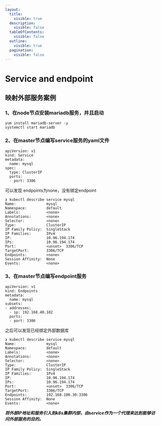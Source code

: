 ```yaml
---
layout:
  title:
    visible: true
  description:
    visible: false
  tableOfContents:
    visible: false
  outline:
    visible: true
  pagination:
    visible: false
---
```


# Service and endpoint

## 映射外部服务案例

### 1、在node节点安装mariadb服务，并且启动

```
yum install mariadb-server -y
systemctl start mariadb
```

### 2、在master节点编写service服务的yaml文件

```
apiVersion: v1
kind: Service
metadata:
  name: mysql
spec:
  type: ClusterIP
  ports:
  - port: 3306
```

可以发现  endpoints为none，没有绑定endpoint

```
❯ kubectl describe service mysql
Name:              mysql
Namespace:         default
Labels:            <none>
Annotations:       <none>
Selector:          <none>
Type:              ClusterIP
IP Family Policy:  SingleStack
IP Families:       IPv4
IP:                10.96.194.174
IPs:               10.96.194.174
Port:              <unset>  3306/TCP
TargetPort:        3306/TCP
Endpoints:         <none>
Session Affinity:  None
Events:            <none>
```

### 3、在master节点编写endpoint服务

```
apiVersion: v1
kind: Endpoints
metadata:
  name: mysql
subsets:
- addresses:
  - ip: 192.168.40.182
  ports:
  - port: 3306
```

之后可以发现已经绑定外部数据库

```
❯ kubectl describe service mysql
Name:              mysql
Namespace:         default
Labels:            <none>
Annotations:       <none>
Selector:          <none>
Type:              ClusterIP
IP Family Policy:  SingleStack
IP Families:       IPv4
IP:                10.96.194.174
IPs:               10.96.194.174
Port:              <unset>  3306/TCP
TargetPort:        3306/TCP
Endpoints:         192.168.100.30:3306
Session Affinity:  None
Events:            <none>
```

_**将外部IP地址和服务引入到k8s集群内部，由service作为一个代理来达到能够访问外部服务的目的。**_
